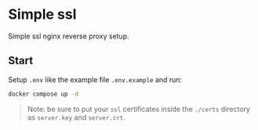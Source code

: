 # Simple ssl

Simple ssl nginx reverse proxy setup.

## Start

Setup `.env` like the example file `.env.example` and run:

```sh
docker compose up -d
```

> Note: be sure to put your `ssl` certificates inside the `./certs` directory as `server.key` and `server.crt`.